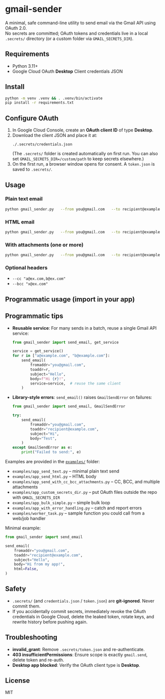 
# gmail-sender

A minimal, safe command-line utility to send email via the Gmail API using OAuth 2.0.  
No secrets are committed; OAuth tokens and credentials live in a local `.secrets/` directory
(or a custom folder via `GMAIL_SECRETS_DIR`).

## Requirements
- Python 3.11+
- Google Cloud OAuth **Desktop** Client credentials JSON

## Install
```bash
python -m venv .venv && . .venv/bin/activate
pip install -r requirements.txt
```

## Configure OAuth
1. In Google Cloud Console, create an **OAuth client ID** of type **Desktop**.
2. Download the client JSON and place it at:
   ```
   ./.secrets/credentials.json
   ```
   (The `.secrets/` folder is created automatically on first run. You can also set
   `GMAIL_SECRETS_DIR=/custom/path` to keep secrets elsewhere.)
3. On the first run, a browser window opens for consent. A `token.json` is saved to `.secrets/`.

## Usage

### Plain text email
```bash
python gmail_sender.py   --from you@gmail.com   --to recipient@example.com   --subject "Hello"   --body "Hi from Gmail API!"
```

### HTML email
```bash
python gmail_sender.py   --from you@gmail.com   --to recipient@example.com   --subject "Hello"   --body-file ./examples/hello.html   --html
```

### With attachments (one or more)
```bash
python gmail_sender.py   --from you@gmail.com   --to recipient@example.com   --subject "Report + screenshot"   --body "See attachments."   --attach ./reports/daily.pdf   --attach ./images/screenshot.png
```

### Optional headers
- `--cc "a@ex.com,b@ex.com"`
- `--bcc "x@ex.com"`


## Programmatic usage (import in your app)


## Programmatic tips

- **Reusable service**: For many sends in a batch, reuse a single Gmail API service:
  ```python
  from gmail_sender import send_email, get_service

  service = get_service()
  for r in ["a@example.com", "b@example.com"]:
      send_email(
          fromaddr="you@gmail.com",
          toaddr=r,
          subject="Hello",
          body=f"Hi {r}!",
          service=service,  # reuse the same client
      )
  ```

- **Library-style errors**: `send_email()` raises `GmailSendError` on failures:
  ```python
  from gmail_sender import send_email, GmailSendError

  try:
      send_email(
          fromaddr="you@gmail.com",
          toaddr="recipient@example.com",
          subject="Hi",
          body="Test",
      )
  except GmailSendError as e:
      print("Failed to send:", e)
  ```


Examples are provided in the [`examples/`](./examples) folder:

- `examples/app_send_text.py` – minimal plain text send
- `examples/app_send_html.py` – HTML body
- `examples/app_send_with_cc_bcc_attachments.py` – CC, BCC, and multiple attachments
- `examples/app_custom_secrets_dir.py` – put OAuth files outside the repo with `GMAIL_SECRETS_DIR`
- `examples/app_bulk_simple.py` – simple bulk loop
- `examples/app_with_error_handling.py` – catch and report errors
- `examples/worker_task.py` – sample function you could call from a web/job handler

Minimal example:
```python
from gmail_sender import send_email

send_email(
    fromaddr="you@gmail.com",
    toaddr="recipient@example.com",
    subject="Hello",
    body="Hi from my app!",
    html=False,
)
```

## Safety
- `.secrets/` (and `credentials.json` / `token.json`) are **git-ignored**. Never commit them.
- If you accidentally commit secrets, immediately revoke the OAuth credentials in Google Cloud,
  delete the leaked token, rotate keys, and rewrite history before pushing again.

## Troubleshooting
- **invalid_grant**: Remove `.secrets/token.json` and re-authenticate.
- **403 insufficientPermissions**: Ensure scope is exactly `gmail.send`, delete token and re-auth.
- **Desktop app blocked**: Verify the OAuth client type is **Desktop**.

## License
MIT
